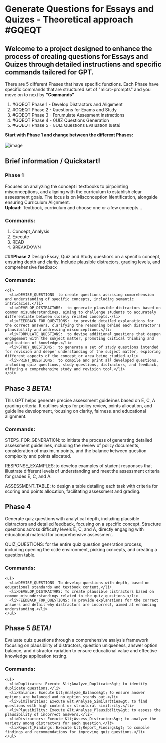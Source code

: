 # Generate Questions for Essays and Quizes - Theoretical approach #GQEQT

## Welcome to a project designed to enhance the process of creating questions for Essays and Quizes through detailed instructions and specific commands tailored for GPT. 

There are 5 different Phases that have specific functions. Each Phase have specific commands that are structured set of "micro-prompts" and you move on to next by **"Commands"** 
<ol>
  <li>#GQEQT Phase 1 - Develop Distractors and Alignment</li> 
  <li>#GQEQT Phase 2 - Questions for Exams and Study</li>  
  <li>#GQEQT Phase 3 - Forumulate Assesment instructions</li> 
  <li>#GQEQT Phase 4 - QUIZ Questions Generation</li> 
  <li>#GQEQT Phase 5 - QUIZ Questions Evaluation (Beta)</li> 
</ol>


**Start with **Phase 1** and change between the different Phases:**   
<br>![image](https://github.com/tikankika/Generate-Questions-for-Essay-and-Quiz---Theoretical-approach/assets/163601082/365b9a7a-5959-4964-bf6a-bf83a27db62a) </br>




## Brief information / Quickstart!

### **Phase 1** 
Focuses on analyzing the concept i textbooks to pinpointing misconceptions, and aligning with the curriculum to establish clear assessment goals. The focus is on Misconception Identification, alongside ensuring Curriculum Alignment.
<br> **Upload:** Textbook, curriculum and choose one or a few concepts... <br/> 
### Commands: 
  <ol>
      <li>Concept_Analysis</li>
      <li>Execute  </li>
    	<li>READ </li>
    	<li>BREAKDOWN  </li>
  </ol>

 


###**Phase 2** 
Design Essay, Quiz and Study questions on a specific concept, ensuring depth and clarity. Include plausible distractors, grading levels, and comprehensive feedback
### Commands:
    <ol>
      <li>DEVISE_QUESTIONS: to create questions assessing comprehension and understanding of specific concepts, including semantic intricacies.</li>
      <li>DEVELOP_DISTRACTORS:  to generate plausible distractors based on common misunderstandings, aiming to challenge students to accurately differentiate between closely related concepts.</li>
      <li>FEEDBACK_FOR_QUESTIONS:  to provide detailed explanations for the correct answers, clarifying the reasoning behind each distractor's plausibility and addressing misconceptions.</li>
      <li>FORMULATE_QUESTIONS:  to devise additional questions that deepen engagement with the subject matter, promoting critical thinking and application of knowledge.</li>
      <li>STUDY_QUESTIONS:  to generate a set of study questions intended for revision and deeper understanding of the subject matter, exploring different aspects of the concept or area being studied.</li>
      <li>PRINT_QUESTIONS:  to compile and print all developed questions, including quiz questions, study questions, distractors, and feedback, offering a comprehensive study and revision tool.</li>
    </ol>


## Phase 3 *BETA!*
This GPT helps generate precise assessment guidelines based on E, C, A grading criteria. It outlines steps for policy review, points allocation, and guideline development, focusing on clarity, fairness, and educational alignment.
### Commands:
STEPS_FOR_GENERATION:  to initiate the process of generating detailed assessment guidelines, including the review of policy documents, consideration of maximum points, and the balance between question complexity and points allocated.

RESPONSE_EXAMPLES: to develop examples of student responses that illustrate different levels of understanding and meet the assessment criteria for grades E, C, and A.

ASSESSMENT_TABLE:  to design a table detailing each task with criteria for scoring and points allocation, facilitating assessment and grading.

## Phase 4
Generate quiz questions with analytical depth, including plausible distractors and detailed feedback, focusing on a specific concept. Structure questions across difficulty levels E, C, and A, directly engaging with educational material for comprehensive assessment.

QUIZ_QUESTIONS: for the entire quiz question generation process, including opening the code environment, picking concepts, and creating a question table.
### Commands:
    <ul>
      <li>DEVISE_QUESTIONS: To develop questions with depth, based on educational standards and textbook content.</li>
      <li>DEVELOP_DISTRACTORS: To create plausible distractors based on common misunderstandings related to the quiz questions.</li>
      <li>FEEDBACK_FOR_QUESTIONS: To provide explanations for the correct answers and detail why distractors are incorrect, aimed at enhancing understanding.</li>
    </ul>

## Phase 5 *BETA!*
Evaluate quiz questions through a comprehensive analysis framework focusing on plausibility of distractors, question uniqueness, answer option balance, and distractor variation to ensure educational value and effective knowledge application testing.
### Commands:
    <ul>
      <li>Duplicates: Execute &lt;Analyze_Duplicates&gt; to identify duplicate questions.</li>
      <li>Balance: Execute &lt;Analyze_Balance&gt; to ensure answer options are balanced and no option stands out.</li>
      <li>Similarities: Execute &lt;Analyze_Similarities&gt; to find questions with high content or structural similarity.</li>
      <li>Plausibility: Execute &lt;Analyze_Plausibility&gt; to assess the plausibility of incorrect answers.</li>
      <li>Distractors: Execute &lt;Assess_Distractors&gt; to analyze the variety among distractors for each question.</li>
      <li>Report_Findings: Execute &lt;Report_Findings&gt; to compile findings and recommendations for improving quiz questions.</li>
    </ul>
